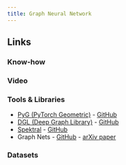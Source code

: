 ```yaml
---
title: Graph Neural Network
---
```


## Links

### Know-how

### Video

### Tools & Libraries
- [PyG (PyTorch Geometric)](https://pytorch-geometric.readthedocs.io/en/latest/) - [GitHub](https://github.com/pyg-team/pytorch_geometric)
- [DGL (Deep Graph Library)](https://www.dgl.ai/) - [GitHub](https://github.com/dmlc/dgl/)
- [Spektral](https://graphneural.network/) - [GitHub](https://github.com/danielegrattarola/spektral/)
- Graph Nets - [GitHub](https://github.com/deepmind/graph_nets) - [arXiv paper](https://arxiv.org/abs/1806.01261)

### Datasets
